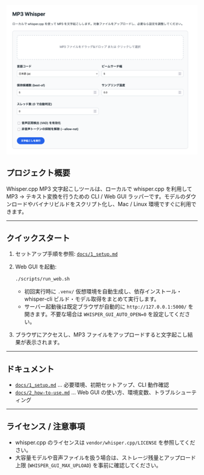![Whisper GUI](docs/image.png)

## プロジェクト概要

Whisper.cpp MP3 文字起こしツールは、ローカルで whisper.cpp を利用して MP3 → テキスト変換を行うための CLI / Web GUI ラッパーです。モデルのダウンロードやバイナリビルドをスクリプト化し、Mac / Linux 環境ですぐに利用できます。

---

## クイックスタート

1. セットアップ手順を参照: [`docs/1_setup.md`](docs/1_setup.md)
2. Web GUI を起動:

   ```bash
   ./scripts/run_web.sh
   ```

   - 初回実行時に `.venv/` 仮想環境を自動生成し、依存インストール・whisper-cli ビルド・モデル取得をまとめて実行します。
   - サーバー起動後は既定ブラウザが自動的に `http://127.0.0.1:5000/` を開きます。不要な場合は `WHISPER_GUI_AUTO_OPEN=0` を設定してください。

3. ブラウザにアクセスし、MP3 ファイルをアップロードすると文字起こし結果が表示されます。

---

## ドキュメント

- [`docs/1_setup.md`](docs/1_setup.md) … 必要環境、初期セットアップ、CLI 動作確認
- [`docs/2_how-to-use.md`](docs/2_how-to-use.md) … Web GUI の使い方、環境変数、トラブルシューティング

---

## ライセンス / 注意事項

- whisper.cpp のライセンスは `vendor/whisper.cpp/LICENSE` を参照してください。
- 大容量モデルや音声ファイルを扱う場合は、ストレージ残量とアップロード上限 (`WHISPER_GUI_MAX_UPLOAD`) を事前に確認してください。
